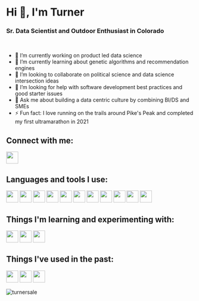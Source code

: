 # Hi 👋, I'm Turner
### Sr. Data Scientist and Outdoor Enthusiast in Colorado

<br />

- 🔭 I’m currently working on product led data science
- 🌱 I’m currently learning about genetic algorithms and recommendation engines
- 👯 I’m looking to collaborate on political science and data science intersection ideas
- 🤔 I’m looking for help with software development best practices and good starter issues
- 💬 Ask me about building a data centric culture by combining BI/DS and SMEs
- ⚡ Fun fact: I love running on the trails around Pike's Peak and completed my first ultramarathon in 2021

## Connect with me:
[<img height="32" width="32" src="https://cdn.jsdelivr.net/npm/simple-icons@v3/icons/linkedin.svg" />][linkedin]
<br />

## Languages and tools I use:
<img height="32" width="32" src="http://simpleicons.org/icons/python.svg" /> <img height="32" width="32" src="https://simpleicons.org/icons/dask.svg" /> <img height="32" width="32" src="http://simpleicons.org/icons/jupyter.svg" /> <img height="32" width="32" src="http://simpleicons.org/icons/kubernetes.svg" /> <img height="32" width="32" src="http://simpleicons.org/icons/visualstudiocode.svg" /> <img height="32" width="32" src="http://simpleicons.org/icons/amazonaws.svg" /> <img height="32" width="32" src="http://simpleicons.org/icons/scikitlearn.svg" /> <img height="32" width="32" src="http://simpleicons.org/icons/microsoftsqlserver.svg" /> <img height="32" width="32" src="http://simpleicons.org/icons/postgresql.svg" /> <img height="32" width="32" src="http://simpleicons.org/icons/linux.svg" /> <img height="32" width="32" src="http://simpleicons.org/icons/powerbi.svg" /> 
<br />

## Things I'm learning and experimenting with:
<img height="32" width="32" src="http://simpleicons.org/icons/tensorflow.svg" /> <img height="32" width="32" src="http://simpleicons.org/icons/apachespark.svg" /> <img height="32" width="32" src="http://simpleicons.org/icons/apachekafka.svg" />
<br />

## Things I've used in the past:
<img height="32" width="32" src="http://simpleicons.org/icons/r.svg" /> <img height="32" width="32" src="http://simpleicons.org/icons/dynamics365.svg" /> <img height="32" width="32" src="http://simpleicons.org/icons/googlemaps.svg" />
<br />

<img align="center" src="https://github-readme-stats.vercel.app/api?username=turnersale&show_icons=true&locale=en" alt="turnersale" />

</details>

[linkedin]: https://linkedin.com/in/turner-sale-71b8b0ba
